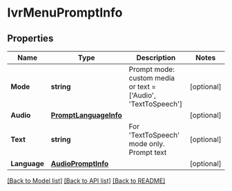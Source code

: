 # IvrMenuPromptInfo

## Properties
Name | Type | Description | Notes
------------ | ------------- | ------------- | -------------
**Mode** | **string** | Prompt mode: custom media or text &#x3D; [&#39;Audio&#39;, &#39;TextToSpeech&#39;] | [optional] 
**Audio** | [**PromptLanguageInfo**](PromptLanguageInfo.md) |  | [optional] 
**Text** | **string** | For &#39;TextToSpeech&#39; mode only. Prompt text | [optional] 
**Language** | [**AudioPromptInfo**](AudioPromptInfo.md) |  | [optional] 

[[Back to Model list]](../README.md#documentation-for-models) [[Back to API list]](../README.md#documentation-for-api-endpoints) [[Back to README]](../README.md)


